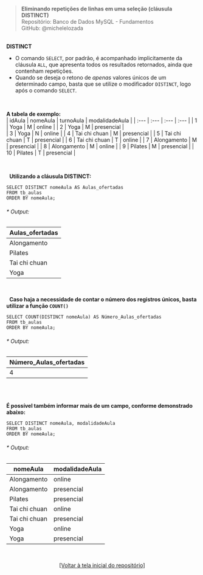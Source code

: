 > **Eliminando repetições de linhas em uma seleção (cláusula DISTINCT)**     
> Repositório: Banco de Dados MySQL - Fundamentos  
> GitHub: @michelelozada
&nbsp;
     
&nbsp;  
**DISTINCT**  
- O comando `SELECT`, por padrão, é acompanhado implicitamente da cláusula `ALL`, que apresenta todos os resultados retornados, ainda que contenham repetições.
- Quando se deseja o retono de *apenas* valores únicos de um determinado campo, basta que se utilize o modificador `DISTINCT`, logo após o comando `SELECT`.
&nbsp;
     
&nbsp;

**A tabela de exemplo:**  
| idAula | nomeAula      | turnoAula | modalidadeAula |
| :---   | :---          | :---      | :---           |
| 1		 | Yoga		     | M	     | online         |
| 2	     | Yoga		     | M	     | presencial	  | 	
| 3	     | Yoga		     | N	     | online		  |	
| 4	     | Tai chi chuan | M	     | presencial     |
| 5	     | Tai chi chuan | T	     | presencial     |
| 6	     | Tai chi chuan | T	     | online         | 
| 7	     | Alongamento	 | M	     | presencial     |
| 8	     | Alongamento	 | M	     | online         |
| 9	     | Pilates	     | M	     | presencial     |
| 10     | Pilates	     | T	     | presencial     |

&nbsp;
     
&nbsp;
**Utilizando a cláusula DISTINCT:**  
```mysql
SELECT DISTINCT nomeAula AS Aulas_ofertadas
FROM tb_aulas
ORDER BY nomeAula;
```
###### * Output: 
| Aulas_ofertadas |
| ----            |
| Alongamento     |
| Pilates         |
| Tai chi chuan   |
| Yoga            |

&nbsp;
     
&nbsp; 
**Caso haja a necessidade de contar o número dos registros únicos, basta utilizar a função `COUNT()`**
```mysql
SELECT COUNT(DISTINCT nomeAula) AS Número_Aulas_ofertadas
FROM tb_aulas
ORDER BY nomeAula;
```
###### * Output: 
| Número_Aulas_ofertadas | 
| ----                   |
| 4                      |

&nbsp;
     
&nbsp;   
**É possível também informar mais de um campo, conforme demonstrado abaixo:**
```mysql
SELECT DISTINCT nomeAula, modalidadeAula
FROM tb_aulas
ORDER BY nomeAula;
```
###### * Output: 
|nomeAula        | modalidadeAula |
| ----           | ----           |
| Alongamento    | online         |
| Alongamento    | presencial     |
| Pilates        | presencial     |
| Tai chi chuan  | online         |
| Tai chi chuan	 | presencial     |
| Yoga	         | online         |
| Yoga	         | presencial     |

&nbsp;

<div align="center">
<a href="https://github.com/michelelozada/Banco-de-Dados-MySQL-Fundamentos">[Voltar à tela inicial do repositório]</a>
</div>